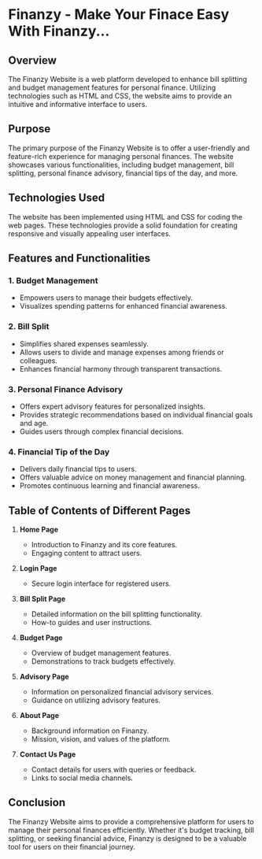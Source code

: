 # Finanzy - Make Your Finace Easy With Finanzy...

## Overview

The Finanzy Website is a web platform developed to enhance bill splitting and budget management features for personal finance. Utilizing technologies such as HTML and CSS, the website aims to provide an intuitive and informative interface to users.

## Purpose

The primary purpose of the Finanzy Website is to offer a user-friendly and feature-rich experience for managing personal finances. The website showcases various functionalities, including budget management, bill splitting, personal finance advisory, financial tips of the day, and more.

## Technologies Used

The website has been implemented using HTML and CSS for coding the web pages. These technologies provide a solid foundation for creating responsive and visually appealing user interfaces.

## Features and Functionalities

### 1. Budget Management

- Empowers users to manage their budgets effectively.
- Visualizes spending patterns for enhanced financial awareness.

### 2. Bill Split

- Simplifies shared expenses seamlessly.
- Allows users to divide and manage expenses among friends or colleagues.
- Enhances financial harmony through transparent transactions.

### 3. Personal Finance Advisory

- Offers expert advisory features for personalized insights.
- Provides strategic recommendations based on individual financial goals and age.
- Guides users through complex financial decisions.

### 4. Financial Tip of the Day

- Delivers daily financial tips to users.
- Offers valuable advice on money management and financial planning.
- Promotes continuous learning and financial awareness.

## Table of Contents of Different Pages

1. **Home Page**
   - Introduction to Finanzy and its core features.
   - Engaging content to attract users.

2. **Login Page**
   - Secure login interface for registered users.

3. **Bill Split Page**
   - Detailed information on the bill splitting functionality.
   - How-to guides and user instructions.

4. **Budget Page**
   - Overview of budget management features.
   - Demonstrations to track budgets effectively.

5. **Advisory Page**
   - Information on personalized financial advisory services.
   - Guidance on utilizing advisory features.

6. **About Page**
   - Background information on Finanzy.
   - Mission, vision, and values of the platform.

7. **Contact Us Page**
   - Contact details for users with queries or feedback.
   - Links to social media channels.

## Conclusion

The Finanzy Website aims to provide a comprehensive platform for users to manage their personal finances efficiently. Whether it's budget tracking, bill splitting, or seeking financial advice, Finanzy is designed to be a valuable tool for users on their financial journey.
